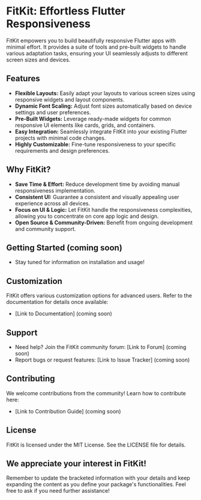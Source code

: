 # FitKit: Effortless Flutter Responsiveness

FitKit empowers you to build beautifully responsive Flutter apps with minimal effort. It provides a suite of tools and pre-built widgets to handle various adaptation tasks, ensuring your UI seamlessly adjusts to different screen sizes and devices.

## Features

* **Flexible Layouts:** Easily adapt your layouts to various screen sizes using responsive widgets and layout components.
* **Dynamic Font Scaling:** Adjust font sizes automatically based on device settings and user preferences.
* **Pre-Built Widgets:** Leverage ready-made widgets for common responsive UI elements like cards, grids, and containers.
* **Easy Integration:** Seamlessly integrate FitKit into your existing Flutter projects with minimal code changes.
* **Highly Customizable:** Fine-tune responsiveness to your specific requirements and design preferences.

## Why FitKit?

* **Save Time & Effort:** Reduce development time by avoiding manual responsiveness implementation.
* **Consistent UI:** Guarantee a consistent and visually appealing user experience across all devices.
* **Focus on UI & Logic:** Let FitKit handle the responsiveness complexities, allowing you to concentrate on core app logic and design.
* **Open Source & Community-Driven:** Benefit from ongoing development and community support.

## Getting Started (coming soon)

* Stay tuned for information on installation and usage!

## Customization

FitKit offers various customization options for advanced users. Refer to the documentation for details once available:

* [Link to Documentation] (coming soon)

## Support

* Need help? Join the FitKit community forum: [Link to Forum] (coming soon)
* Report bugs or request features: [Link to Issue Tracker] (coming soon)

## Contributing

We welcome contributions from the community! Learn how to contribute here:

* [Link to Contribution Guide] (coming soon)

## License

FitKit is licensed under the MIT License. See the LICENSE file for details.

## We appreciate your interest in FitKit!

Remember to update the bracketed information with your details and keep expanding the content as you define your package's functionalities. Feel free to ask if you need further assistance!